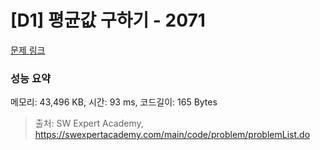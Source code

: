 # [D1] 평균값 구하기 - 2071 

[문제 링크](https://swexpertacademy.com/main/code/problem/problemDetail.do?contestProbId=AV5QRnJqA5cDFAUq) 

### 성능 요약

메모리: 43,496 KB, 시간: 93 ms, 코드길이: 165 Bytes



> 출처: SW Expert Academy, https://swexpertacademy.com/main/code/problem/problemList.do